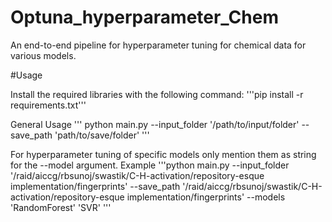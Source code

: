 # Optuna_hyperparameter_Chem
An end-to-end pipeline for hyperparameter tuning for chemical data for various models.

#Usage

Install the required libraries with the following command:
'''pip install -r requirements.txt'''

General Usage
''' python main.py --input_folder '/path/to/input/folder' --save_path 'path/to/save/folder' '''

For hyperparameter tuning of specific models only mention them as string for the --model argument. 
Example
'''python main.py --input_folder '/raid/aiccg/rbsunoj/swastik/C-H-activation/repository-esque implementation/fingerprints' --save_path '/raid/aiccg/rbsunoj/swastik/C-H-activation/repository-esque implementation/fingerprints' --models 'RandomForest' 'SVR' 
'''